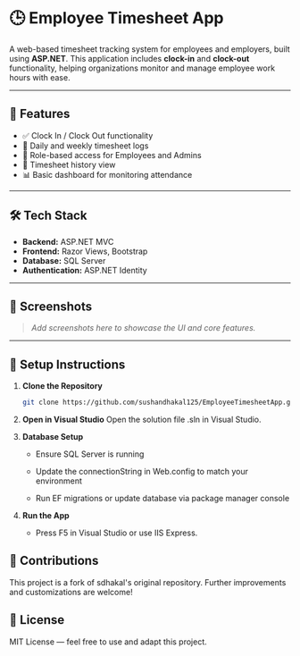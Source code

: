 # 🕒 Employee Timesheet App

A web-based timesheet tracking system for employees and employers, built using **ASP.NET**. This application includes **clock-in** and **clock-out** functionality, helping organizations monitor and manage employee work hours with ease.

---

## 🚀 Features

- ✅ Clock In / Clock Out functionality
- 📅 Daily and weekly timesheet logs
- 🔐 Role-based access for Employees and Admins
- 🧾 Timesheet history view
- 📊 Basic dashboard for monitoring attendance

---

## 🛠️ Tech Stack

- **Backend:** ASP.NET MVC
- **Frontend:** Razor Views, Bootstrap
- **Database:** SQL Server
- **Authentication:** ASP.NET Identity

---

## 📸 Screenshots

> _Add screenshots here to showcase the UI and core features._

---

## 🚧 Setup Instructions

1. **Clone the Repository**
   ```bash
   git clone https://github.com/sushandhakal125/EmployeeTimesheetApp.git
2. **Open in Visual Studio**
   Open the solution file .sln in Visual Studio.

3. **Database Setup**

   - Ensure SQL Server is running

   - Update the connectionString in Web.config to match your environment

   - Run EF migrations or update database via package manager console

4. **Run the App**
   - Press F5 in Visual Studio or use IIS Express.

## 🤝 Contributions
This project is a fork of sdhakal's original repository. Further improvements and customizations are welcome!

## 📜 License
MIT License — feel free to use and adapt this project.
